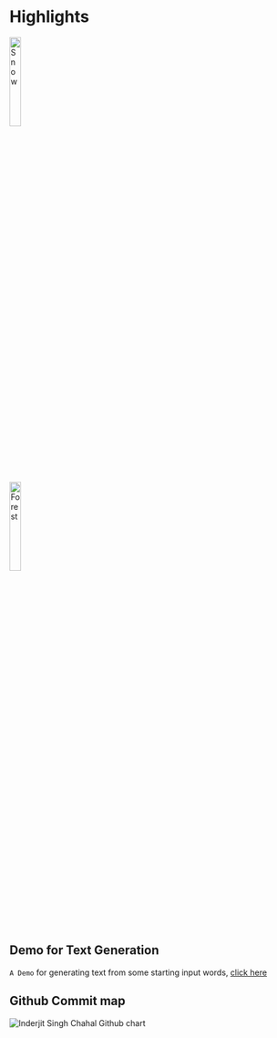 # Highlights


<!-- ![image](https://api.accredible.com/v1/frontend/credential_website_embed_image/badge/35290584) ![image](https://api.accredible.com/v1/frontend/credential_website_embed_image/badge/31374686) -->


<div class="row">
  <div class="column">
    <img src="https://api.accredible.com/v1/frontend/credential_website_embed_image/badge/35290584" alt="Snow" style="width:20%">
  </div>
  <div class="column">
    <img src="https://api.accredible.com/v1/frontend/credential_website_embed_image/badge/31374686" alt="Forest" style="width:20%">
  </div>
</div>




## Demo for Text Generation
`A Demo` for generating text from some starting input words, [click here](/page/demo-text)


## Github Commit map
<!-- <p align="center"> <img src="https://github-readme-stats.vercel.app/api?username=chahalinder0007&show_icons=true&theme=gotham" alt="chahalinder0007" /> -->
<!-- Prepare a container for your calendar. -->
<!--  -->

<img src="https://ghchart.rshah.org/chahalinder0007" alt="Inderjit Singh Chahal Github chart" />

